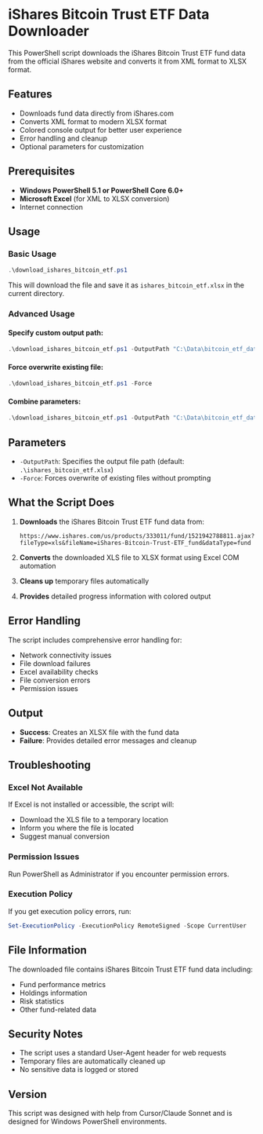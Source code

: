 # iShares Bitcoin Trust ETF Data Downloader

This PowerShell script downloads the iShares Bitcoin Trust ETF fund data from the official iShares website and converts it from XML format to XLSX format.

## Features

- Downloads fund data directly from iShares.com
- Converts XML format to modern XLSX format
- Colored console output for better user experience
- Error handling and cleanup
- Optional parameters for customization

## Prerequisites

- **Windows PowerShell 5.1 or PowerShell Core 6.0+**
- **Microsoft Excel** (for XML to XLSX conversion)
- Internet connection

## Usage

### Basic Usage
```powershell
.\download_ishares_bitcoin_etf.ps1
```
This will download the file and save it as `ishares_bitcoin_etf.xlsx` in the current directory.

### Advanced Usage

#### Specify custom output path:
```powershell
.\download_ishares_bitcoin_etf.ps1 -OutputPath "C:\Data\bitcoin_etf_data.xlsx"
```

#### Force overwrite existing file:
```powershell
.\download_ishares_bitcoin_etf.ps1 -Force
```

#### Combine parameters:
```powershell
.\download_ishares_bitcoin_etf.ps1 -OutputPath "C:\Data\bitcoin_etf_data.xlsx" -Force
```

## Parameters

- `-OutputPath`: Specifies the output file path (default: `.\ishares_bitcoin_etf.xlsx`)
- `-Force`: Forces overwrite of existing files without prompting

## What the Script Does

1. **Downloads** the iShares Bitcoin Trust ETF fund data from:
   ```
   https://www.ishares.com/us/products/333011/fund/1521942788811.ajax?fileType=xls&fileName=iShares-Bitcoin-Trust-ETF_fund&dataType=fund
   ```

2. **Converts** the downloaded XLS file to XLSX format using Excel COM automation

3. **Cleans up** temporary files automatically

4. **Provides** detailed progress information with colored output

## Error Handling

The script includes comprehensive error handling for:
- Network connectivity issues
- File download failures
- Excel availability checks
- File conversion errors
- Permission issues

## Output

- **Success**: Creates an XLSX file with the fund data
- **Failure**: Provides detailed error messages and cleanup

## Troubleshooting

### Excel Not Available
If Excel is not installed or accessible, the script will:
- Download the XLS file to a temporary location
- Inform you where the file is located
- Suggest manual conversion

### Permission Issues
Run PowerShell as Administrator if you encounter permission errors.

### Execution Policy
If you get execution policy errors, run:
```powershell
Set-ExecutionPolicy -ExecutionPolicy RemoteSigned -Scope CurrentUser
```

## File Information

The downloaded file contains iShares Bitcoin Trust ETF fund data including:
- Fund performance metrics
- Holdings information
- Risk statistics
- Other fund-related data

## Security Notes

- The script uses a standard User-Agent header for web requests
- Temporary files are automatically cleaned up
- No sensitive data is logged or stored

## Version

This script was designed with help from Cursor/Claude Sonnet and is designed for Windows PowerShell environments. 
